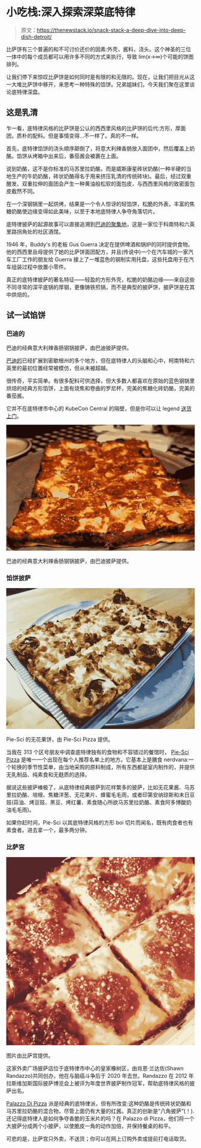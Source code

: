 # 小吃栈:深入探索深菜底特律

> 原文：<https://thenewstack.io/snack-stack-a-deep-dive-into-deep-dish-detroit/>

比萨饼有三个普遍的和不可讨价还价的因素:外壳，酱料，浇头。这个神圣的三位一体中的每个成员都可以用许多不同的方式来执行，导致 lim(x→∞)个可能的饼图排列。

让我们停下来惊叹比萨饼是如何同时是有限的和无限的。现在，让我们把目光从这一大堆比萨饼中移开，来思考一种特殊的馅饼。兄弟姐妹们，今天我们聚在这里谈论底特律深盘。

## 这是乳清

乍一看，底特律风格的比萨饼是公认的西西里风格的比萨饼的后代:方形，厚面团，质朴的配料。但是事情变得…不一样了。真的不一样。

首先，底特律馅饼的浇头顺序颠倒了，将意大利辣香肠放入面团中，然后覆盖上奶酪。馅饼从烤箱中出来后，番茄酱会被裹在上面。

说到奶酪，这不是你标准的马苏里拉奶酪，而是威斯康星砖状奶酪(一种半硬的当地生产的牛奶奶酪，砖状奶酪得名于用来挤压乳清的传统砖块)。最后，经过双重醒发、双重拉伸的面团会产生一种黄油般松软的面包皮，与西西里风格的致密面包皮截然不同。

在一个深钢锅里一起烘烤，结果是一个令人惊讶的轻馅饼，松脆的外表，丰富的焦糖奶酪使边缘变得如此美味，以至于本地底特律人争夺角落切片。

底特律披萨的起源故事可以直接追溯到[巴迪的聚集地](https://www.buddyspizza.com/history-of-detroit-style-pizza)，这是一家位于科南特和六英里路拐角处的社区酒馆。

1946 年，Buddy's 的老板 Gus Guerra 决定在提供啤酒和锅炉的同时提供食物。他的西西里岳母提供了她的比萨饼面团配方，并且(传说中)一个在汽车城的一家汽车工厂工作的朋友给 Guerra 接上了一堆蓝色的钢制实用托盘，这些托盘用于在汽车组装过程中放置小零件。

真正的底特律披萨的著名特征——轻盈的方形外壳，松脆的奶酪边缘——来自这些不同寻常的深平底锅的厚钢，更像铸铁煎锅，而不是典型的披萨饼，披萨饼是在其中烘焙的。

## 试一试馅饼

### 巴迪的

巴迪的经典意大利辣香肠钢锅披萨，由巴迪披萨提供。

[巴迪的](https://www.buddyspizza.com/)已经扩展到密歇根州的多个地方，但在底特律人的头脑和心中，柯南特和六英里的最初位置经常被模仿，但从未被超越。

很传奇，平实简单。有很多配料可供选择，但大多数人都喜欢在原始的蓝色钢锅里烘焙的经典方形馅饼，上面有烧焦和卷曲的罗尼杯，完美的焦糖化砖奶酪，完美的番茄酱。

它并不在底特律市中心的 KubeCon Central 的隔壁，但是你可以让 legend [送货上门](https://order.buddyspizza.com/)。

![A photo of a pepperoni pizza](img/62af749f94e1c905b41cbe466963273a.png)

巴迪的经典意大利辣香肠钢锅披萨，由巴迪披萨提供。

### 馅饼披萨

![Photo of a pizza with figs, cheese as toppings](img/768d84e98f728afa91c5e36e53978d56.png)

Pie-Sci 的无花果饼，由 Pie-Sci Pizza 提供。

当我在 313 个区号朋友中调查底特律独有的食物和不容错过的餐馆时， [Pie-Sci Pizza](https://piescipizza.com/) 是唯一一个出现在每个人推荐名单上的地方。它基本上是膳食 nerdvana:一个轮换的季节性菜单，由当地采购的原料制成，所有东西都是室内制作的，并提供无乳制品、纯素食和无麸质的选择。

据说这些披萨棒极了，从底特律经典披萨到花样繁多的披萨，比如无花果酱、马苏里拉奶酪、培根、焦糖洋葱、无花果片、蜂蜜毛毛雨，或者印第安纳琼斯和末日豆豉(蒜油、烤豆豉、黑豆、烤红薯、素食随心所欲马苏里拉奶酪、素食阿多博酸奶油毛毛雨)。

如果你赶时间，Pie-Sci 以其底特律风格的方形 boi 切片而闻名，既有肉食者也有素食者。进去拿一个，最多两分钟。

### 比萨宫

![Photo of a cheese pizza with dollops of tomato sauce on top](img/5f3563f00527d5f1f220ce2ff2b2ab3d.png)

图片由比萨宫提供。

这家外卖广场披萨店位于底特律市中心的皇家橡树区，由肖恩·兰达佐(Shawn Randazzo)共同创办，他在与脑癌斗争后于 2020 年去世。Randazzo 在 2012 年拉斯维加斯国际披萨博览会上被评为年度世界披萨制作冠军，帮助底特律风格的披萨出名。

[Palazzo Di Pizza](https://www.palazzodipizzamenu.com/) 派是经典的底特律派，但有所改变:这种奶酪是传统砖状奶酪和马苏里拉奶酪的混合物，尽管上面仍有大量的红酱。真正的创新是“八角披萨”(！).还记得底特律人是如何争夺香脆的玉米片的吗？在 Palazzo di Pizza，他们将一个大披萨分成两个小披萨，以使脆皮一角的动作加倍，并保持餐桌的和平。

可悲的是，比萨宫只外卖，不送货；你可以在网上订购外卖或提前打电话取货。

<svg xmlns:xlink="http://www.w3.org/1999/xlink" viewBox="0 0 68 31" version="1.1"><title>Group</title> <desc>Created with Sketch.</desc></svg>